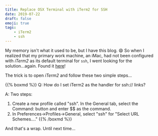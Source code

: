 ```yaml
---
title: Replace OSX Terminal with iTerm2 for SSH
date: 2019-07-22
draft: false
emoji: true
tags:
    - iTerm2
    - ssh
---
```


My memory isn't what it used to be, but I have this blog. :smile: So when I realized that my primary work machine, an iMac, had not been configured with _iTerm2_ as its default terminal for `ssh`, I went looking for the solution...again.  Found it [here](https://www.iterm2.com/faq.html)!  

The trick is to open _iTerm2_ and follow these two simple steps...

{{% boxmd %}}
Q: How do I set iTerm2 as the handler for ssh:// links?

A: Two steps:

  1. Create a new profile called "ssh". In the General tab, select the Command: button and enter $$ as the command.
  2. In Preferences->Profiles->General, select "ssh" for "Select URL Schemes...."
{{% /boxmd %}}

And that's a wrap.  Until next time...
